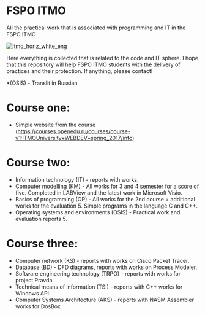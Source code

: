 # FSPO ITMO
All the practical work that is associated with programming and IT in the FSPO ITMO

![itmo_horiz_white_eng](https://user-images.githubusercontent.com/26763098/42324898-400c776e-806d-11e8-8d15-793bdcd81251.jpg)

Here everything is collected that is related to the code and IT sphere. 
I hope that this repository will help FSPO ITMO students with the delivery of practices and their protection. 
If anything, please contact!

*(OSIS) - Translit in Russian

# Course one:
* Simple website from the course
(https://courses.openedu.ru/courses/course-v1:ITMOUniversity+WEBDEV+spring_2017/info)

# Course two:
* Information technology (IT) - reports with works.
* Computer modelling (KM) - All works for 3 and 4 semester for a score of five. Completed in LABView and the latest work in Microsoft Visio.
* Basics of programming (OP) - All works for the 2nd course + additional works for the evaluation 5. Simple programs in the language C and C++.
* Operating systems and environments (OSIS) - Practical work and evaluation reports 5.

# Course three:
* Computer network (KS) - reports with works on Cisco Packet Tracer.
* Database (BD) - DFD diagrams, reports with works on Process Modeler.
* Software engineering technology (TRPO) - reports with works for project Pravda.
* Technical means of information (TSI) - reports with C++ works for Windows API.
* Computer Systems Architecture (AKS) - reports with NASM Assembler works for DosBox.
